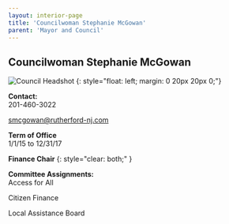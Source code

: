```yaml
---
layout: interior-page
title: 'Councilwoman Stephanie McGowan'
parent: 'Mayor and Council'
---
```


## Councilwoman Stephanie McGowan

![Council Headshot](../stephanie-mcgowan.png)
{: style="float: left; margin: 0 20px 20px 0;"}

**Contact:**  
201-460-3022

smcgowan@rutherford-nj.com

**Term of Office**  
1/1/15 to 12/31/17

**Finance Chair**
{: style="clear: both;" }

**Committee Assignments:**  
Access for All

Citizen Finance

Local Assistance Board
